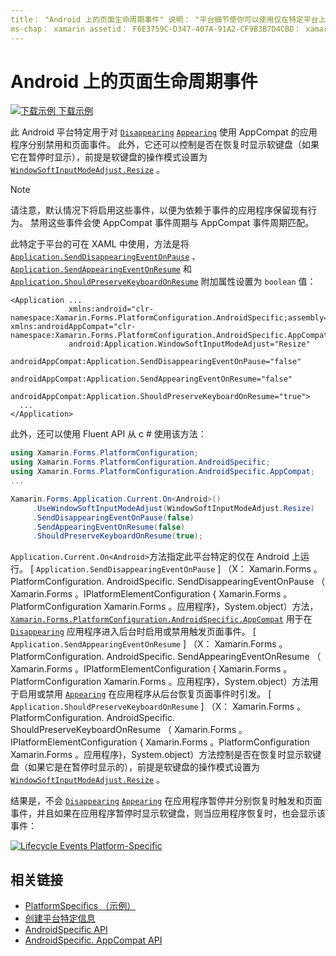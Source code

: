 ```yaml
---
title： "Android 上的页面生命周期事件" 说明： "平台细节使你可以使用仅在特定平台上可用的功能，而无需实现自定义呈现器或效果。 本文介绍如何使用 Android 平台特定的，该平台可分别禁用应用程序暂停和恢复的消失和显示页事件。
ms-chap： xamarin assetid： F6E3759C-D347-407A-91A2-CF9B3B7D4CBD： xamarin 窗体作者： davidbritch： dabritch ms. 日期：07/10/2018 非 loc： [ Xamarin.Forms ， Xamarin.Essentials ]
---
```


# <a name="page-lifecycle-events-on-android"></a>Android 上的页面生命周期事件

[![下载示例](~/media/shared/download.png) 下载示例](https://docs.microsoft.com/samples/xamarin/xamarin-forms-samples/userinterface-platformspecifics)

此 Android 平台特定用于对 [`Disappearing`](xref:Xamarin.Forms.Page.Appearing) [`Appearing`](xref:Xamarin.Forms.Page.Appearing) 使用 AppCompat 的应用程序分别禁用和页面事件。 此外，它还可以控制是否在恢复时显示软键盘（如果它在暂停时显示），前提是软键盘的操作模式设置为 [`WindowSoftInputModeAdjust.Resize`](xref:Xamarin.Forms.PlatformConfiguration.AndroidSpecific.WindowSoftInputModeAdjust.Resize) 。

> [!NOTE]
> 请注意，默认情况下将启用这些事件，以便为依赖于事件的应用程序保留现有行为。 禁用这些事件会使 AppCompat 事件周期与 AppCompat 事件周期匹配。

此特定于平台的可在 XAML 中使用，方法是将 [`Application.SendDisappearingEventOnPause`](xref:Xamarin.Forms.PlatformConfiguration.AndroidSpecific.AppCompat.Application.SendDisappearingEventOnPauseProperty) 、 [`Application.SendAppearingEventOnResume`](xref:Xamarin.Forms.PlatformConfiguration.AndroidSpecific.AppCompat.Application.SendAppearingEventOnResumeProperty) 和 [`Application.ShouldPreserveKeyboardOnResume`](xref:Xamarin.Forms.PlatformConfiguration.AndroidSpecific.AppCompat.Application.ShouldPreserveKeyboardOnResumeProperty) 附加属性设置为 `boolean` 值：

```xaml
<Application ...
             xmlns:android="clr-namespace:Xamarin.Forms.PlatformConfiguration.AndroidSpecific;assembly=Xamarin.Forms.Core"             xmlns:androidAppCompat="clr-namespace:Xamarin.Forms.PlatformConfiguration.AndroidSpecific.AppCompat;assembly=Xamarin.Forms.Core"
             android:Application.WindowSoftInputModeAdjust="Resize"
             androidAppCompat:Application.SendDisappearingEventOnPause="false"
             androidAppCompat:Application.SendAppearingEventOnResume="false"
             androidAppCompat:Application.ShouldPreserveKeyboardOnResume="true">
  ...
</Application>
```

此外，还可以使用 Fluent API 从 c # 使用该方法：

```csharp
using Xamarin.Forms.PlatformConfiguration;
using Xamarin.Forms.PlatformConfiguration.AndroidSpecific;
using Xamarin.Forms.PlatformConfiguration.AndroidSpecific.AppCompat;
...

Xamarin.Forms.Application.Current.On<Android>()
     .UseWindowSoftInputModeAdjust(WindowSoftInputModeAdjust.Resize)
     .SendDisappearingEventOnPause(false)
     .SendAppearingEventOnResume(false)
     .ShouldPreserveKeyboardOnResume(true);
```

`Application.Current.On<Android>`方法指定此平台特定的仅在 Android 上运行。 [ `Application.SendDisappearingEventOnPause` ] （X： Xamarin.Forms 。PlatformConfiguration. AndroidSpecific. SendDisappearingEventOnPause （ Xamarin.Forms 。IPlatformElementConfiguration { Xamarin.Forms 。PlatformConfiguration Xamarin.Forms 。应用程序}，System.object）方法， [`Xamarin.Forms.PlatformConfiguration.AndroidSpecific.AppCompat`](xref:Xamarin.Forms.PlatformConfiguration.AndroidSpecific.AppCompat) 用于在 [`Disappearing`](xref:Xamarin.Forms.Page.Appearing) 应用程序进入后台时启用或禁用触发页面事件。 [ `Application.SendAppearingEventOnResume` ] （X： Xamarin.Forms 。PlatformConfiguration. AndroidSpecific. SendAppearingEventOnResume （ Xamarin.Forms 。IPlatformElementConfiguration { Xamarin.Forms 。PlatformConfiguration Xamarin.Forms 。应用程序}，System.object）方法用于启用或禁用 [`Appearing`](xref:Xamarin.Forms.Page.Appearing) 在应用程序从后台恢复页面事件时引发。 [ `Application.ShouldPreserveKeyboardOnResume` ] （X： Xamarin.Forms 。PlatformConfiguration. AndroidSpecific. ShouldPreserveKeyboardOnResume （ Xamarin.Forms 。IPlatformElementConfiguration { Xamarin.Forms 。PlatformConfiguration Xamarin.Forms 。应用程序}，System.object）方法控制是否在恢复时显示软键盘（如果它是在暂停时显示的），前提是软键盘的操作模式设置为 [`WindowSoftInputModeAdjust.Resize`](xref:Xamarin.Forms.PlatformConfiguration.AndroidSpecific.WindowSoftInputModeAdjust.Resize) 。

结果是，不会 [`Disappearing`](xref:Xamarin.Forms.Page.Appearing) [`Appearing`](xref:Xamarin.Forms.Page.Appearing) 在应用程序暂停并分别恢复时触发和页面事件，并且如果在应用程序暂停时显示软键盘，则当应用程序恢复时，也会显示该事件：

[![](page-lifecycle-events-images/keyboard-on-resume.png "Lifecycle Events Platform-Specific")](page-lifecycle-events-images/keyboard-on-resume-large.png#lightbox "Lifecycle Events Platform-Specific")

## <a name="related-links"></a>相关链接

- [PlatformSpecifics （示例）](https://docs.microsoft.com/samples/xamarin/xamarin-forms-samples/userinterface-platformspecifics)
- [创建平台特定信息](~/xamarin-forms/platform/platform-specifics/index.md#creating-platform-specifics)
- [AndroidSpecific API](xref:Xamarin.Forms.PlatformConfiguration.AndroidSpecific)
- [AndroidSpecific. AppCompat API](xref:Xamarin.Forms.PlatformConfiguration.AndroidSpecific.AppCompat)

